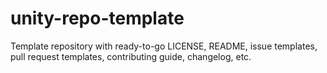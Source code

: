 # unity-repo-template
Template repository with ready-to-go LICENSE, README, issue templates, pull request templates, contributing guide, changelog, etc.
